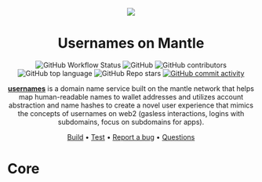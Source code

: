 <p align="center">
    <img src="./img/logo_normal.jpg">
</p>
<div align="center">
  <h1 align="center">
  Usernames on Mantle
  </h1>
</div>

<div align="center">

![GitHub Workflow Status](https://img.shields.io/github/actions/workflow/status/peteruche21/effective-broccoli/test.yml)
![GitHub](https://img.shields.io/github/license/peteruche21/effective-broccoli?logo=github)
![GitHub contributors](https://img.shields.io/github/contributors/peteruche21/effective-broccoli?logo=github)
![GitHub top language](https://img.shields.io/github/languages/top/peteruche21/effective-broccoli)
![GitHub Repo stars](https://img.shields.io/github/stars/peteruche21/effective-broccoli?style=social)
[![GitHub commit activity](https://img.shields.io/github/commit-activity/y/peteruche21/effective-broccoli?logo=github)](https://github.com/peteruche21/effective-broccoli/commits/master)
<!-- [![Twitter Follow](https://img.shields.io/twitter/follow/paymasters_io?style=social)](https://twitter.com/paymasters_io) -->

**[usernames](https://usernames.bit)** is a domain name service built on the mantle network that helps map human-readable names to wallet addresses and utilizes account abstraction and name hashes to create a novel user experience that mimics the concepts of usernames on web2 (gasless interactions, logins with subdomains, focus on subdomains for apps).

[Build](#build) •
[Test](#test) •
[Report a bug](https://github.com/peteruche21/effective-broccoli/issues/new?assignees=&labels=bug&template=01_BUG_REPORT.md&title=bug%3A+)
• [Questions](https://www.newton.so/?tags=effective-brocolli)

</div>

# Core

